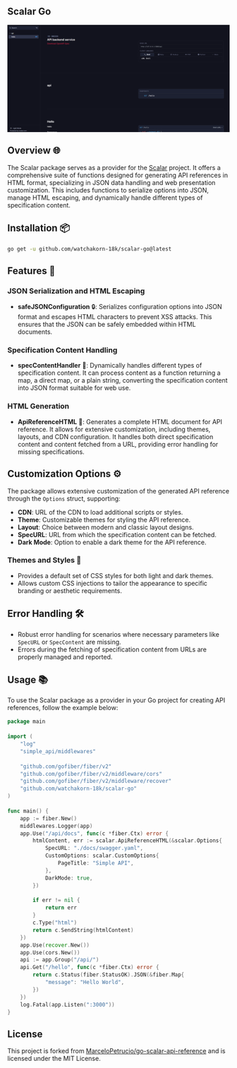 ## Scalar Go

<img src="_examples/image.png" align="center">


## Overview 🌐

The Scalar package serves as a provider for the [Scalar](https://github.com/scalar/scalar) project. It offers a comprehensive suite of functions designed for generating API references in HTML format, specializing in JSON data handling and web presentation customization. This includes functions to serialize options into JSON, manage HTML escaping, and dynamically handle different types of specification content.

## Installation 📦

```bash
go get -u github.com/watchakorn-18k/scalar-go@latest
```

## Features 🚀

### JSON Serialization and HTML Escaping

- **safeJSONConfiguration** 🔒: Serializes configuration options into JSON format and escapes HTML characters to prevent XSS attacks. This ensures that the JSON can be safely embedded within HTML documents.

### Specification Content Handling

- **specContentHandler** 📝: Dynamically handles different types of specification content. It can process content as a function returning a map, a direct map, or a plain string, converting the specification content into JSON format suitable for web use.

### HTML Generation

- **ApiReferenceHTML** 📄: Generates a complete HTML document for API reference. It allows for extensive customization, including themes, layouts, and CDN configuration. It handles both direct specification content and content fetched from a URL, providing error handling for missing specifications.

## Customization Options ⚙️

The package allows extensive customization of the generated API reference through the `Options` struct, supporting:

- **CDN**: URL of the CDN to load additional scripts or styles.
- **Theme**: Customizable themes for styling the API reference.
- **Layout**: Choice between modern and classic layout designs.
- **SpecURL**: URL from which the specification content can be fetched.
- **Dark Mode**: Option to enable a dark theme for the API reference.

### Themes and Styles 🎨

- Provides a default set of CSS styles for both light and dark themes.
- Allows custom CSS injections to tailor the appearance to specific branding or aesthetic requirements.

## Error Handling 🛠️

- Robust error handling for scenarios where necessary parameters like `SpecURL` or `SpecContent` are missing.
- Errors during the fetching of specification content from URLs are properly managed and reported.

## Usage 📚

To use the Scalar package as a provider in your Go project for creating API references, follow the example below:

```go
package main

import (
	"log"
	"simple_api/middlewares"

	"github.com/gofiber/fiber/v2"
	"github.com/gofiber/fiber/v2/middleware/cors"
	"github.com/gofiber/fiber/v2/middleware/recover"
	"github.com/watchakorn-18k/scalar-go"
)

func main() {
	app := fiber.New()
	middlewares.Logger(app)
	app.Use("/api/docs", func(c *fiber.Ctx) error {
		htmlContent, err := scalar.ApiReferenceHTML(&scalar.Options{
			SpecURL: "./docs/swagger.yaml",
			CustomOptions: scalar.CustomOptions{
				PageTitle: "Simple API",
			},
			DarkMode: true,
		})

		if err != nil {
			return err
		}
		c.Type("html")
		return c.SendString(htmlContent)
	})
	app.Use(recover.New())
	app.Use(cors.New())
	api := app.Group("/api/")
	api.Get("/hello", func(c *fiber.Ctx) error {
		return c.Status(fiber.StatusOK).JSON(&fiber.Map{
			"message": "Hello World",
		})
	})
	log.Fatal(app.Listen(":3000"))
}

```
## License

This project is forked from [MarceloPetrucio/go-scalar-api-reference](https://github.com/MarceloPetrucio/go-scalar-api-reference) and is licensed under the MIT License.